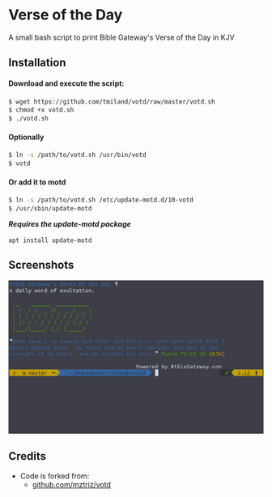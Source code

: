 # Verse of the Day
A small bash script to print Bible Gateway's Verse of the Day in KJV

## Installation

#### Download and execute the script:

```bash
$ wget https://github.com/tmiland/votd/raw/master/votd.sh
$ chmod +x votd.sh
$ ./votd.sh
```

#### Optionally

 ```bash
$ ln -s /path/to/votd.sh /usr/bin/votd
$ votd
```

#### Or add it to motd

```bash
$ ln -s /path/to/votd.sh /etc/update-motd.d/10-votd
$ /usr/sbin/update-motd
```
***Requires the update-motd package***

`apt install update-motd`

## Screenshots
![screenshot](https://raw.githubusercontent.com/tmiland/votd/master/votd.png)

## Credits
- Code is forked from:
  * [github.com/mztriz/votd](https://github.com/mztriz/votd)
